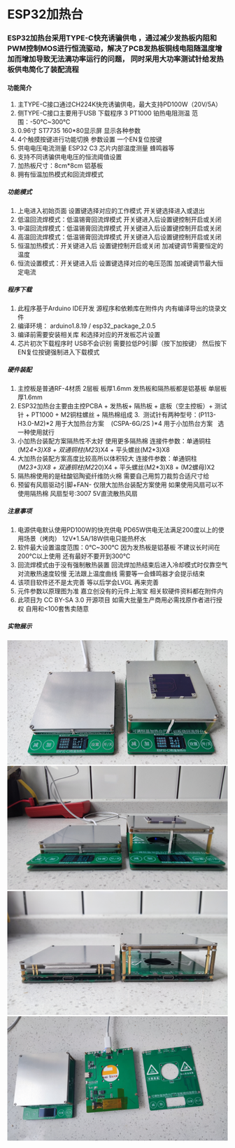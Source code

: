 #  ESP32加热台

### ESP32加热台采用TYPE-C快充诱骗供电 ，通过减少发热板内阻和PWM控制MOS进行恒流驱动，解决了PCB发热板铜线电阻随温度增加而增加导致无法满功率运行的问题， 同时采用大功率测试针给发热板供电简化了装配流程

 
#### 功能简介
1.  主TYPE-C接口通过CH224K快充诱骗供电，最大支持PD100W（20V/5A）
2.  侧TYPE-C接口主要用于USB 下载程序
3   PT1000 铂热电阻测温  范围：-50℃~300℃
4.  0.96寸 ST7735  160*80显示屏 显示各种参数
5.  4个触摸按键进行功能切换 参数设置   一个EN复位按键
6.  供电电压电流测量  ESP32 C3 芯片内部温度测量   蜂鸣器等
7.  支持不同诱骗供电电压的恒流阈值设置
8.  加热板尺寸：8cm*8cm  铝基板
9.  拥有恒温加热模式和回流焊模式


##### 功能模式
1.  上电进入初始页面  设置键选择对应的工作模式  开关键选择进入或退出
2.  低温回流焊模式：低温锡膏回流焊模式  开关键进入后设置键控制开启或关闭
3.  中温回流焊模式：低温锡膏回流焊模式  开关键进入后设置键控制开启或关闭
4.  高温回流焊模式：低温锡膏回流焊模式  开关键进入后设置键控制开启或关闭
5.  恒温加热模式：开关键进入后 设置键控制开启或关闭 加减键调节需要恒定的温度
6.  恒流设置模式：开关键进入后 设置键选择对应的电压范围 加减键调节最大恒定电流

##### 程序下载
1.  此程序基于Arduino IDE开发  源程序和依赖库在附件内  内有编译导出的烧录文件 
2. 编译环境： arduino1.8.19  /  esp32_package_2.0.5
3. 编译前需要安装相关库 和选择对应的开发板芯片设置
4.  芯片初次下载程序时 USB不会识别 需要拉低P9引脚（按下加按键） 然后按下EN复位按键强制进入下载模式

 
##### 硬件装配
1.  主控板是普通RF-4材质 2层板  板厚1.6mm   发热板和隔热板都是铝基板  单层板厚1.6mm  
2.  ESP32加热台主要由主控PCBA + 发热板+ 隔热板 + 底板（空主控板）+ 测试针 + PT1000 + M2铜柱螺丝 + 隔热棉组成
3.  测试针有两种型号：(P113-H3.0-M2)*2 用于大加热台方案    (CSPA-6G/2S )*4 用于小加热台方案   选一种使用就行
4.  小加热台装配方案隔热性不太好 使用更多隔热棉  连接件参数：单通铜柱(M2*4+3)X8 + 双通铜柱(M2*3)X4 + 平头螺丝(M2*3)X8
5.  大加热台装配方案高度比较高所以体积较大   连接件参数：单通铜柱(M2*3+3)X8 + 双通铜柱(M2*20)X4 + 平头螺丝(M2*3)X8 + (M2螺母)X2
6.   隔热棉使用的是硅酸铝陶瓷纤维防火棉  需要自己用剪刀裁剪合适尺寸给 
7.  预留有风扇驱动引脚+FAN-   仅限大加热台装配方案使用   如果使用风扇可以不使用隔热棉  风扇型号:3007 5V直流散热风扇 

 
##### 注意事项
1.  电源供电默认使用PD100W的快充供电  PD65W供电无法满足200度以上的使用场景（烤肉）  12V*1.5A/18W供电只能热杯水
2.  软件最大设置温度范围：0℃~300℃  因为发热板是铝基板 不建议长时间在200℃以上使用   还有最好不要开到300℃ 
3.  回流焊模式由于没有强制散热装置  回流焊加热结束后进入冷却模式时仅靠空气对流散热速度较慢 无法跟上温度曲线  需要等一会蜂鸣器才会提示结束
4.  该项目软件还不是太完善 等以后学会LVGL 再来完善  
5.  元件参数以原理图为准 嘉立创没有的元件上淘宝   相关软硬件资料都在附件内
6.  此项目为 CC BY-SA 3.0 开源项目 如需大批量生产商用必需找原作者进行授权 自用和<100套售卖随意

 

##### 实物展示
![输入图片说明](img/A.jpg)
![输入图片说明](img/B.jpg)
![输入图片说明](img/C.jpg)
![输入图片说明](img/IMG_20230429_162645.jpg)



